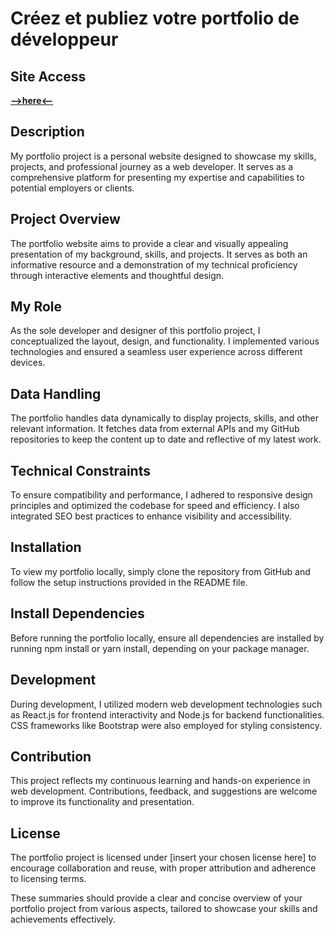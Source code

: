 # Créez et publiez votre portfolio de développeur

## Site Access

[**-->here<--**](https://arno37.github.io/Portfolio-OPCR/) 

## Description

My portfolio project is a personal website designed to showcase my skills, projects, and professional journey as a web developer. It serves as a comprehensive platform for presenting my expertise and capabilities to potential employers or clients.

## Project Overview

The portfolio website aims to provide a clear and visually appealing presentation of my background, skills, and projects. It serves as both an informative resource and a demonstration of my technical proficiency through interactive elements and thoughtful design.

## My Role

As the sole developer and designer of this portfolio project, I conceptualized the layout, design, and functionality. I implemented various technologies and ensured a seamless user experience across different devices.

## Data Handling

The portfolio handles data dynamically to display projects, skills, and other relevant information. It fetches data from external APIs and my GitHub repositories to keep the content up to date and reflective of my latest work.

## Technical Constraints

To ensure compatibility and performance, I adhered to responsive design principles and optimized the codebase for speed and efficiency. I also integrated SEO best practices to enhance visibility and accessibility.

## Installation

To view my portfolio locally, simply clone the repository from GitHub and follow the setup instructions provided in the README file.

## Install Dependencies

Before running the portfolio locally, ensure all dependencies are installed by running npm install or yarn install, depending on your package manager.

## Development

During development, I utilized modern web development technologies such as React.js for frontend interactivity and Node.js for backend functionalities. CSS frameworks like Bootstrap were also employed for styling consistency.

## Contribution

This project reflects my continuous learning and hands-on experience in web development. Contributions, feedback, and suggestions are welcome to improve its functionality and presentation.

## License

The portfolio project is licensed under [insert your chosen license here] to encourage collaboration and reuse, with proper attribution and adherence to licensing terms.

These summaries should provide a clear and concise overview of your portfolio project from various aspects, tailored to showcase your skills and achievements effectively.
